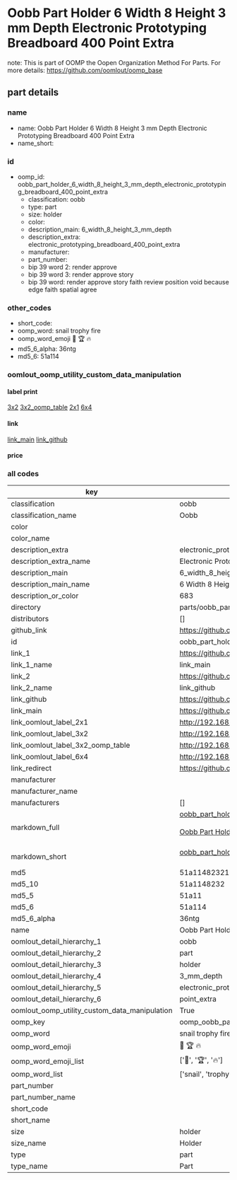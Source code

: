 # Oobb Part Holder 6 Width 8 Height 3 mm Depth Electronic Prototyping Breadboard 400 Point Extra  

note: This is part of OOMP the Oopen Organization Method For Parts. For more details: https://github.com/oomlout/oomp_base

##  part details
  







### name
* name: Oobb Part Holder 6 Width 8 Height 3 mm Depth Electronic Prototyping Breadboard 400 Point Extra
* name_short: 
### id
* oomp_id: oobb_part_holder_6_width_8_height_3_mm_depth_electronic_prototyping_breadboard_400_point_extra
  * classification: oobb
  * type: part
  * size: holder
  * color: 
  * description_main: 6_width_8_height_3_mm_depth
  * description_extra: electronic_prototyping_breadboard_400_point_extra
  * manufacturer: 
  * part_number: 
  * bip 39 word 2: render approve
  * bip 39 word 3: render approve story
  * bip 39 word: render approve story faith review position void because edge faith spatial agree

### other_codes
* short_code: 
* oomp_word: snail trophy fire
* oomp_word_emoji :snail: :trophy: :fire:
* md5_6_alpha: 36ntg
* md5_6: 51a114






### oomlout_oomp_utility_custom_data_manipulation
#### label print
[3x2](http://192.168.1.245:1112/?label=oomp%2036ntg)
[3x2_oomp_table](http://192.168.1.108:1112/?label=oomp%2036ntg)
[2x1](http://192.168.1.242:1112/?label=oomp%2036ntg)
[6x4](http://192.168.1.55:1112/?label=oomp%2036ntg)    

#### link

[link_main](https://github.com/oomlout/oomlout_oomp_version_1_messy/tree/main/parts/oobb_part_holder_6_width_8_height_3_mm_depth_electronic_prototyping_breadboard_400_point_extra) [link_github](https://github.com/oomlout/oomlout_oomp_version_1_messy/tree/main/parts/oobb_part_holder_6_width_8_height_3_mm_depth_electronic_prototyping_breadboard_400_point_extra)                             

#### price







### all codes 
| key | value |  
| --- | --- |  
| classification | oobb |  
| classification_name | Oobb |  
| color |  |  
| color_name |  |  
| description_extra | electronic_prototyping_breadboard_400_point_extra |  
| description_extra_name | Electronic Prototyping Breadboard 400 Point Extra |  
| description_main | 6_width_8_height_3_mm_depth |  
| description_main_name | 6 Width 8 Height 3 mm Depth |  
| description_or_color | 683 |  
| directory | parts/oobb_part_holder_6_width_8_height_3_mm_depth_electronic_prototyping_breadboard_400_point_extra |  
| distributors | [] |  
| github_link | https://github.com/oomlout/oomlout_oomp_part_src/tree/main/parts/oobb_part_holder_6_width_8_height_3_mm_depth_electronic_prototyping_breadboard_400_point_extra |  
| id | oobb_part_holder_6_width_8_height_3_mm_depth_electronic_prototyping_breadboard_400_point_extra |  
| link_1 | https://github.com/oomlout/oomlout_oomp_version_1_messy/tree/main/parts/oobb_part_holder_6_width_8_height_3_mm_depth_electronic_prototyping_breadboard_400_point_extra |  
| link_1_name | link_main |  
| link_2 | https://github.com/oomlout/oomlout_oomp_version_1_messy/tree/main/parts/oobb_part_holder_6_width_8_height_3_mm_depth_electronic_prototyping_breadboard_400_point_extra |  
| link_2_name | link_github |  
| link_github | https://github.com/oomlout/oomlout_oomp_version_1_messy/tree/main/parts/oobb_part_holder_6_width_8_height_3_mm_depth_electronic_prototyping_breadboard_400_point_extra |  
| link_main | https://github.com/oomlout/oomlout_oomp_version_1_messy/tree/main/parts/oobb_part_holder_6_width_8_height_3_mm_depth_electronic_prototyping_breadboard_400_point_extra |  
| link_oomlout_label_2x1 | http://192.168.1.242:1112/?label=oomp%2036ntg |  
| link_oomlout_label_3x2 | http://192.168.1.245:1112/?label=oomp%2036ntg |  
| link_oomlout_label_3x2_oomp_table | http://192.168.1.108:1112/?label=oomp%2036ntg |  
| link_oomlout_label_6x4 | http://192.168.1.55:1112/?label=oomp%2036ntg |  
| link_redirect | https://github.com/oomlout/oomlout_oomp_version_1_messy/tree/main/parts/oobb_part_holder_6_width_8_height_3_mm_depth_electronic_prototyping_breadboard_400_point_extra |  
| manufacturer |  |  
| manufacturer_name |  |  
| manufacturers | [] |  
| markdown_full | [oobb_part_holder_6_width_8_height_3_mm_depth_electronic_prototyping_breadboard_400_point_extra](none)<br>[](none)<br>[Oobb Part Holder 6 Width 8 Height 3 Mm Depth Electronic Prototyping Breadboard 400 Point Extra](none)<br><br> |  
| markdown_short | [oobb_part_holder_6_width_8_height_3_mm_depth_electronic_prototyping_breadboard_400_point_extra](none)<br><br> |  
| md5 | 51a114823213deb2a1dc4521ad02b5b0 |  
| md5_10 | 51a1148232 |  
| md5_5 | 51a11 |  
| md5_6 | 51a114 |  
| md5_6_alpha | 36ntg |  
| name | Oobb Part Holder 6 Width 8 Height 3 mm Depth Electronic Prototyping Breadboard 400 Point Extra |  
| oomlout_detail_hierarchy_1 | oobb |  
| oomlout_detail_hierarchy_2 | part |  
| oomlout_detail_hierarchy_3 | holder |  
| oomlout_detail_hierarchy_4 | 3_mm_depth |  
| oomlout_detail_hierarchy_5 | electronic_prototyping_breadboard_400 |  
| oomlout_detail_hierarchy_6 | point_extra |  
| oomlout_oomp_utility_custom_data_manipulation | True |  
| oomp_key | oomp_oobb_part_holder_6_width_8_height_3_mm_depth_electronic_prototyping_breadboard_400_point_extra |  
| oomp_word | snail trophy fire |  
| oomp_word_emoji | :snail: :trophy: :fire: |  
| oomp_word_emoji_list | [':snail:', ':trophy:', ':fire:'] |  
| oomp_word_list | ['snail', 'trophy', 'fire'] |  
| part_number |  |  
| part_number_name |  |  
| short_code |  |  
| short_name |  |  
| size | holder |  
| size_name | Holder |  
| type | part |  
| type_name | Part |  
